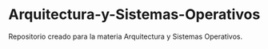 # Arquitectura-y-Sistemas-Operativos
Repositorio creado para la materia Arquitectura y Sistemas Operativos.
